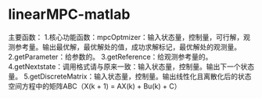 # linearMPC-matlab
主要函数：
1.核心功能函数：mpcOptmizer：输入状态量，控制量，可行解，观测参考量。输出最优解，最优解处的值，成功求解标记，最优解处的观测量。
2.getParameter：给参数的。
3.getReference：给观测参考量的。
4.getNextstate：调用格式请与原来一致：输入状态量，控制量。输出下一个状态量。
5.getDiscreteMatrix：输入状态量，控制量。输出线性化且离散化后的状态空间方程中的矩阵ABC（X(k + 1) = AX(k) + Bu(k) + C）
